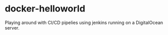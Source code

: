 # docker-helloworld

Playing around with CI/CD pipelies using jenkins running on a DigitalOcean server.
